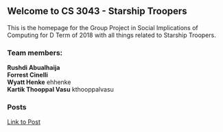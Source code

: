 ## Welcome to CS 3043 - Starship Troopers

This is the homepage for the Group Project in Social Implications of Computing for D Term of 2018 with all things related to Starship Troopers. 

### Team members: 

**Rushdi Abualhaija**   
**Forrest Cinelli**   
**Wyatt Henke**  ehhenke  
**Kartik Thooppal Vasu**  kthooppalvasu  

### Posts
[Link to Post](posts/post.md)
